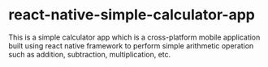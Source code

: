 # react-native-simple-calculator-app
This is a simple calculator app which is a cross-platform mobile application built using react native framework to perform simple arithmetic operation such as addition, subtraction, multiplication, etc.
